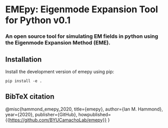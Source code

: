 # EMEpy: Eigenmode Expansion Tool for Python v0.1

### An open source tool for simulating EM fields in python using the Eigenmode Expansion Method (EME).

## Installation

Install the development version of emepy using pip:

    pip install -e .
    
## BibTeX citation

@misc{hammond_emepy_2020,
    title={emepy},
    author={Ian M. Hammond},
    year={2020},
    publisher={GitHub},
    howpublished={{https://github.com/BYUCamachoLab/emepy}}
}
